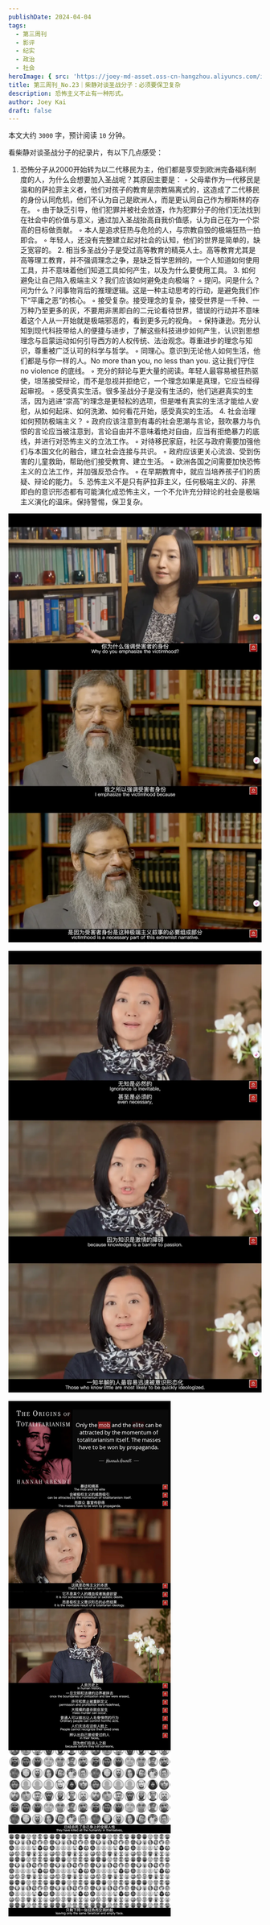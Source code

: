 ```yaml
---
publishDate: 2024-04-04
tags:
  - 第三周刊
  - 影评
  - 纪实
  - 政治
  - 社会
heroImage: { src: 'https://joey-md-asset.oss-cn-hangzhou.aliyuncs.com/img/202411202010647.png', inferSize: true}
title: 第三周刊_No.23｜柴静对谈圣战分子：必须要保卫复杂
description: 恐怖主义不止有一种形式。
author: Joey Kai
draft: false
---
```


本文大约 `3000` 字，预计阅读 `10` 分钟。

看柴静对谈圣战分子的纪录片，有以下几点感受：
1.	恐怖分子从2000开始转为以二代移民为主，他们都是享受到欧洲完备福利制度的人，为什么会想要加入圣战呢？其原因主要是：
	◦	父母辈作为一代移民是温和的萨拉菲主义者，他们对孩子的教育是宗教隔离式的，这造成了二代移民的身份认同危机，他们不认为自己是欧洲人，而是更认同自己作为穆斯林的存在。
	◦	由于缺乏引导，他们犯罪并被社会放逐，作为犯罪分子的他们无法找到在社会中的价值与意义，通过加入圣战抬高自我价值感，认为自己在为一个崇高的目标做贡献。
	◦	本人是追求狂热与危险的人，与宗教自毁的极端狂热一拍即合。
	◦	年轻人，还没有完整建立起对社会的认知，他们的世界是简单的，缺乏宽容的。
	2.	相当多圣战分子是受过高等教育的精英人士。高等教育尤其是高等理工教育，并不强调理念之争，是缺乏哲学思辨的，一个人知道如何使用工具，并不意味着他们知道工具如何产生，以及为什么要使用工具。
	3.	如何避免让自己陷入极端主义？我们应该如何避免走向极端？
	◦	提问。问是什么？问为什么？问事物背后的推理逻辑。这是一种主动思考的行动，是避免我们作下“平庸之恶”的核心。
	◦	接受复杂。接受理念的复杂，接受世界是一千种、一万种乃至更多的灰，不要用非黑即白的二元论看待世界，错误的行动并不意味着这个人从一开始就是极端邪恶的，看到更多元的视角。
	◦	保持谦逊。充分认知到现代科技带给人的便捷与进步，了解这些科技进步如何产生，认识到思想理念与启蒙运动如何引导西方的人权传统、法治观念。尊重进步的理念与知识，尊重被广泛认可的科学与哲学。
	◦	同理心。意识到无论他人如何生活，他们都是与你一样的人。No more than you, no less than you. 这让我们守住 no violence 的底线。
	◦	充分的辩论与更大量的阅读。年轻人最容易被狂热驱使，坦荡接受辩论，而不是忽视并拒绝它，一个理念如果是真理，它应当经得起审视。
	◦	感受真实生活。很多圣战分子是没有生活的，他们逃避真实的生活，因为逃进“崇高”的理念是更轻松的选项，但是唯有真实的生活才能给人安慰，从如何起床、如何洗漱、如何看花开始，感受真实的生活。
	4.	社会治理如何预防极端主义？
	◦	政府应该注意到有毒的社会思潮与言论，鼓吹暴力与仇恨的言论应当被注意到，言论自由并不意味着绝对自由，应当有拒绝暴力的底线，并进行对恐怖主义的立法工作。
	◦	对待移民家庭，社区与政府需要加强他们与本国文化的融合，建立社会连接与共识。
	◦	政府应该更关心流浪、受到伤害的儿童救助，帮助他们接受教育、建立生活。
	◦	欧洲各国之间需要加快恐怖主义的立法工作，并加强反恐合作。
	◦	在早期教育中，就应当培养孩子们的质疑、辩论的能力。
	5.	恐怖主义不是只有萨拉菲主义，任何极端主义的、非黑即白的意识形态都有可能演化成恐怖主义，一个不允许充分辩论的社会是极端主义演化的温床。保持警惕，保卫复杂。

![202412172242756](../assets/2024/202412172242756.png)

![202412172242733](../assets/2024/202412172242733.png)

![202412172243905](../assets/2024/202412172243905.png)

